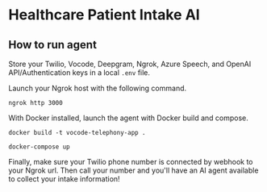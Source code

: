 # Healthcare Patient Intake AI

## How to run agent

Store your Twilio, Vocode, Deepgram, Ngrok, Azure Speech, and OpenAI API/Authentication keys in a local `.env` file.

Launch your Ngrok host with the following command.

```properties
ngrok http 3000
```

With Docker installed, launch the agent with Docker build and compose.

```properties
docker build -t vocode-telephony-app .
```
```properties
docker-compose up
```

Finally, make sure your Twilio phone number is connected by webhook to your Ngrok url.  Then call your number and you'll have an AI agent available to collect your intake information!
